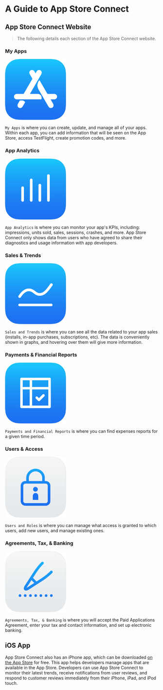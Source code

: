 # A Guide to App Store Connect

## App Store Connect Website

> The following details each section of the App Store Connect website.

### My Apps

<img src="images/MyApps.png" alt="My Apps" width="200"/>

`My Apps` is where you can create, update, and manage all of your apps. Within each app, you can add information that will be seen on the App Store, access TestFlight, create promotion codes, and more.

### App Analytics

<img src="images/AppAnalytics.png" alt="App Analytics" width="200"/>

`App Analytics` is where you can monitor your app's KPIs, including: impressions, units sold, sales, sessions, crashes, and more. App Store Connect only shows data from users who have agreed to share their diagnostics and usage information with app developers.

### Sales & Trends

<img src="images/SalesTrends.png" alt="Sales & Trends" width="200"/>

`Sales and Trends` is where you can see all the data related to your app sales (installs, in-app purchases, subscriptions, etc). The data is conveniently shown in graphs, and hovering over them will give more information.

### Payments & Financial Reports

<img src="images/FinancialReports.png" alt="Payments & Financial Reports" width="200"/>

`Payments and Financial Reports` is where you can find expenses reports for a given time period.

### Users & Access

<img src="images/ManageUsers.png" alt="Users & Access" width="200"/>

`Users and Roles` is where you can manage what access is granted to which users, add new users, and manage existing ones.

### Agreements, Tax, & Banking

<img src="images/ContractsTaxBanking.png" alt="Agreements, Tax, & Banking" width="200"/>

`Agreements, Tax, & Banking` is where you will accept the Paid Applications Agreement, enter your tax and contact information, and set up electronic banking.

## iOS App

App Store Connect also has an iPhone app, which can be downloaded [on the App Store](https://apps.apple.com/us/app/app-store-connect/id1234793120) for free. This app helps developers manage apps that are available in the App Store. Developers can use App Store Connect to monitor their latest trends, receive notifications from user reviews, and respond to customer reviews immediately from their iPhone, iPad, and iPod touch.
